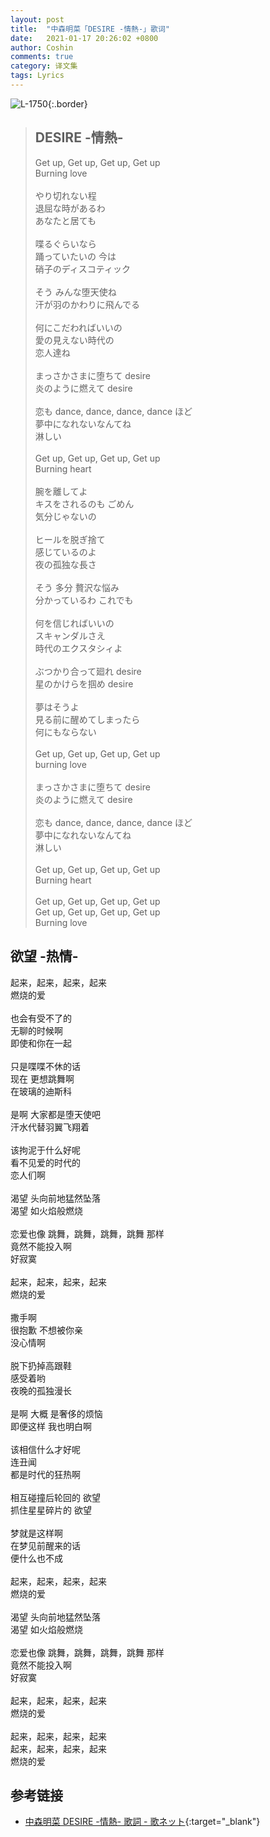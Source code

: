 ```yaml
---
layout: post
title:  "中森明菜「DESIRE -情熱-」歌词"
date:   2021-01-17 20:26:02 +0800
author: Coshin
comments: true
category: 译文集
tags: Lyrics
---
```

![L-1750](https://is1-ssl.mzstatic.com/image/thumb/Music/v4/35/68/e5/3568e56b-0e1d-4983-ed0b-127c4e485a78/source/600x600bb.jpg){:.border}

<blockquote class="original">
  <h2>DESIRE -情熱-</h2>
  <p>
    Get up, Get up, Get up, Get up<br>
    Burning love<br>
    <br>
    やり切れない程<br>
    退屈な時があるわ<br>
    あなたと居ても<br>
    <br>
    喋るぐらいなら<br>
    踊っていたいの 今は<br>
    硝子のディスコティック<br>
    <br>
    そう みんな堕天使ね<br>
    汗が羽のかわりに飛んでる<br>
    <br>
    何にこだわればいいの<br>
    愛の見えない時代の<br>
    恋人達ね<br>
    <br>
    まっさかさまに堕ちて desire<br>
    炎のように燃えて desire<br>
    <br>
    恋も dance, dance, dance, dance ほど<br>
    夢中になれないなんてね<br>
    淋しい<br>
    <br>
    Get up, Get up, Get up, Get up<br>
    Burning heart<br>
    <br>
    腕を離してよ<br>
    キスをされるのも ごめん<br>
    気分じゃないの<br>
    <br>
    ヒールを脱ぎ捨て<br>
    感じているのよ<br>
    夜の孤独な長さ<br>
    <br>
    そう 多分 贅沢な悩み<br>
    分かっているわ これでも<br>
    <br>
    何を信じればいいの<br>
    スキャンダルさえ<br>
    時代のエクスタシィよ<br>
    <br>
    ぶつかり合って廻れ desire<br>
    星のかけらを掴め desire<br>
    <br>
    夢はそうよ<br>
    見る前に醒めてしまったら<br>
    何にもならない<br>
    <br>
    Get up, Get up, Get up, Get up<br>
    burning love<br>
    <br>
    まっさかさまに堕ちて desire<br>
    炎のように燃えて desire<br>
    <br>
    恋も dance, dance, dance, dance ほど<br>
    夢中になれないなんてね<br>
    淋しい<br>
    <br>
    Get up, Get up, Get up, Get up<br>
    Burning heart<br>
    <br>
    Get up, Get up, Get up, Get up<br>
    Get up, Get up, Get up, Get up<br>
    Burning love
  </p>
</blockquote>

<div class="translation">
  <h2>欲望 -热情-</h2>
  <p>
    起来，起来，起来，起来<br>
    燃烧的爱<br>
    <br>
    也会有受不了的<br>
    无聊的时候啊<br>
    即使和你在一起<br>
    <br>
    只是喋喋不休的话<br>
    现在 更想跳舞啊<br>
    在玻璃的迪斯科<br>
    <br>
    是啊 大家都是堕天使吧<br>
    汗水代替羽翼飞翔着<br>
    <br>
    该拘泥于什么好呢<br>
    看不见爱的时代的<br>
    恋人们啊<br>
    <br>
    渴望 头向前地猛然坠落<br>
    渴望 如火焰般燃烧<br>
    <br>
    恋爱也像 跳舞，跳舞，跳舞，跳舞 那样<br>
    竟然不能投入啊<br>
    好寂寞<br>
    <br>
    起来，起来，起来，起来<br>
    燃烧的爱<br>
    <br>
    撒手啊<br>
    很抱歉 不想被你亲<br>
    没心情啊<br>
    <br>
    脱下扔掉高跟鞋<br>
    感受着哟<br>
    夜晚的孤独漫长<br>
    <br>
    是啊 大概 是奢侈的烦恼<br>
    即便这样 我也明白啊<br>
    <br>
    该相信什么才好呢<br>
    连丑闻<br>
    都是时代的狂热啊<br>
    <br>
    相互碰撞后轮回的 欲望<br>
    抓住星星碎片的 欲望<br>
    <br>
    梦就是这样啊<br>
    在梦见前醒来的话<br>
    便什么也不成<br>
    <br>
    起来，起来，起来，起来<br>
    燃烧的爱<br>
    <br>
    渴望 头向前地猛然坠落<br>
    渴望 如火焰般燃烧<br>
    <br>
    恋爱也像 跳舞，跳舞，跳舞，跳舞 那样<br>
    竟然不能投入啊<br>
    好寂寞<br>
    <br>
    起来，起来，起来，起来<br>
    燃烧的爱<br>
    <br>
    起来，起来，起来，起来<br>
    起来，起来，起来，起来<br>
    燃烧的爱
  </p>
</div>

## 参考链接

* [中森明菜 DESIRE -情熱- 歌詞 - 歌ネット](https://www.uta-net.com/song/3118/){:target="_blank"}
